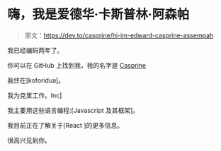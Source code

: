 # 嗨，我是爱德华·卡斯普林·阿森帕

> 原文：<https://dev.to/casprine/hi-im-edward-casprine-assempah>

我已经编码两年了。

你可以在 GitHub 上找到我，我的名字是 [Casprine](https://github.com/Casprine)

我住在[koforidua]。

我为克里工作。Inc]

我主要用这些语言编程:[Javascript 及其框架]。

我目前正在了解关于[React ]的更多信息。

很高兴见到你。